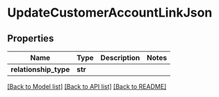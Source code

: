 # UpdateCustomerAccountLinkJson

## Properties
Name | Type | Description | Notes
------------ | ------------- | ------------- | -------------
**relationship_type** | **str** |  | 

[[Back to Model list]](../README.md#documentation-for-models) [[Back to API list]](../README.md#documentation-for-api-endpoints) [[Back to README]](../README.md)


